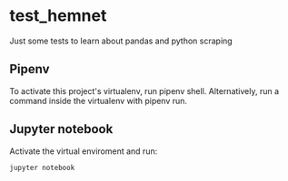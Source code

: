 # test_hemnet
Just some tests to learn about pandas and python scraping

## Pipenv
To activate this project's virtualenv, run pipenv shell.
Alternatively, run a command inside the virtualenv with pipenv run.

## Jupyter notebook
Activate the virtual enviroment and run:
```
jupyter notebook
```  